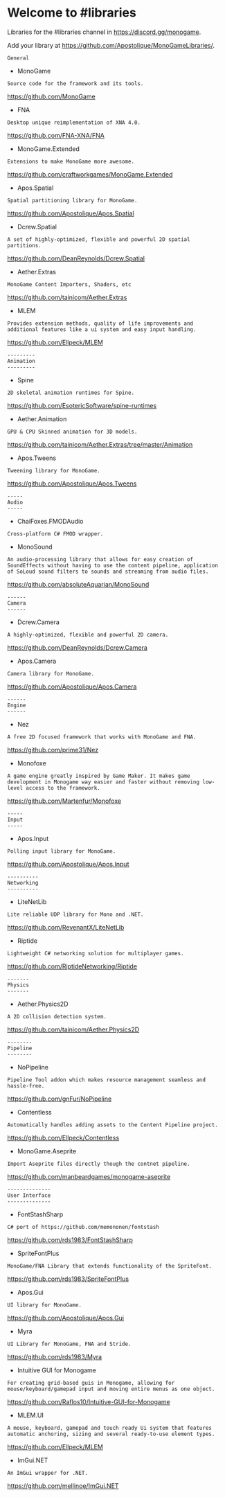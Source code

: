 # Welcome to #libraries
Libraries for the #libraries channel in <https://discord.gg/monogame>.

Add your library at <https://github.com/Apostolique/MonoGameLibraries/>.

```
General
```

- MonoGame
```
Source code for the framework and its tools.
```
<https://github.com/MonoGame>

- FNA
```
Desktop unique reimplementation of XNA 4.0.
```
<https://github.com/FNA-XNA/FNA>

- MonoGame.Extended
```
Extensions to make MonoGame more awesome.
```
<https://github.com/craftworkgames/MonoGame.Extended>

- Apos.Spatial
```
Spatial partitioning library for MonoGame.
```
<https://github.com/Apostolique/Apos.Spatial>

- Dcrew.Spatial
```
A set of highly-optimized, flexible and powerful 2D spatial partitions.
```
<https://github.com/DeanReynolds/Dcrew.Spatial>

- Aether.Extras
```
MonoGame Content Importers, Shaders, etc
```
<https://github.com/tainicom/Aether.Extras>

- MLEM
```
Provides extension methods, quality of life improvements and additional features like a ui system and easy input handling.
```
<https://github.com/Ellpeck/MLEM>

```
---------
Animation
---------
```

- Spine
```
2D skeletal animation runtimes for Spine.
```
<https://github.com/EsotericSoftware/spine-runtimes>

- Aether.Animation
```
GPU & CPU Skinned animation for 3D models.
```
<https://github.com/tainicom/Aether.Extras/tree/master/Animation>

- Apos.Tweens
```
Tweening library for MonoGame.
```
<https://github.com/Apostolique/Apos.Tweens>

```
-----
Audio
-----
```

- ChaiFoxes.FMODAudio
```
Cross-platform C# FMOD wrapper.
```

- MonoSound
```
An audio-processing library that allows for easy creation of SoundEffects without having to use the content pipeline, application of SoLoud sound filters to sounds and streaming from audio files.
```
<https://github.com/absoluteAquarian/MonoSound>

```
------
Camera
------
```

- Dcrew.Camera
```
A highly-optimized, flexible and powerful 2D camera.
```
<https://github.com/DeanReynolds/Dcrew.Camera>

- Apos.Camera
```
Camera library for MonoGame.
```
<https://github.com/Apostolique/Apos.Camera>

```
------
Engine
------
```

- Nez
```
A free 2D focused framework that works with MonoGame and FNA.
```
<https://github.com/prime31/Nez>

- Monofoxe
```
A game engine greatly inspired by Game Maker. It makes game development in Monogame way easier and faster without removing low-level access to the framework.
```
<https://github.com/Martenfur/Monofoxe>

```
-----
Input
-----
```

- Apos.Input
```
Polling input library for MonoGame.
```
<https://github.com/Apostolique/Apos.Input>

```
----------
Networking
----------
```

- LiteNetLib
```
Lite reliable UDP library for Mono and .NET.
```
<https://github.com/RevenantX/LiteNetLib>

- Riptide
```
Lightweight C# networking solution for multiplayer games.
```
<https://github.com/RiptideNetworking/Riptide>

```
-------
Physics
-------
```

- Aether.Physics2D
```
A 2D collision detection system.
```
<https://github.com/tainicom/Aether.Physics2D>

```
--------
Pipeline
--------
```

- NoPipeline
```
Pipeline Tool addon which makes resource management seamless and hassle-free.
```
<https://github.com/gnFur/NoPipeline>

- Contentless
```
Automatically handles adding assets to the Content Pipeline project.
```
<https://github.com/Ellpeck/Contentless>

- MonoGame.Aseprite
```
Import Aseprite files directly though the contnet pipeline.
```
<https://github.com/manbeardgames/monogame-aseprite>

```
--------------
User Interface
--------------
```

- FontStashSharp
```
C# port of https://github.com/memononen/fontstash
```
<https://github.com/rds1983/FontStashSharp>

- SpriteFontPlus
```
MonoGame/FNA Library that extends functionality of the SpriteFont.
```
<https://github.com/rds1983/SpriteFontPlus>

- Apos.Gui
```
UI library for MonoGame.
```
<https://github.com/Apostolique/Apos.Gui>

- Myra
```
UI Library for MonoGame, FNA and Stride.
```
<https://github.com/rds1983/Myra>

- Intuitive GUI for Monogame
```
For creating grid-based guis in Monogame, allowing for mouse/keyboard/gamepad input and moving entire menus as one object.
```
<https://github.com/Raflos10/Intuitive-GUI-for-Monogame>

- MLEM.UI
```
A mouse, keyboard, gamepad and touch ready Ui system that features automatic anchoring, sizing and several ready-to-use element types.
```
<https://github.com/Ellpeck/MLEM>

- ImGui.NET
```
An ImGui wrapper for .NET.
```
<https://github.com/mellinoe/ImGui.NET>
